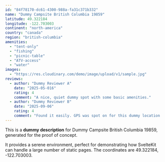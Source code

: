 ```yaml
---
id: "84f78170-dc61-4300-988a-fa31c371b332"
name: "Dummy Campsite British Columbia 19859"
latitude: 49.322184
longitude: -122.703003
continent: "north-america"
country: "canada"
region: "british-columbia"
amenities:
  - "tent-only"
  - "fishing"
  - "picnic-table"
  - "ATV-access"
  - "water"
images:
  - "https://res.cloudinary.com/demo/image/upload/v1/sample.jpg"
reviews:
  - author: "Dummy Reviewer A"
    date: "2025-05-016"
    rating: 4
    comment: "A nice, quiet dummy spot with some basic amenities."
  - author: "Dummy Reviewer B"
    date: "2025-09-06"
    rating: 4
    comment: "Found it easily. GPS was spot on for this dummy location."
---
```


This is a **dummy description** for Dummy Campsite British Columbia 19859, generated for the proof of concept.

It provides a serene environment, perfect for demonstrating how SvelteKit can handle a large number of static pages. The coordinates are 49.322184, -122.703003.

